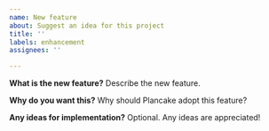 ```yaml
---
name: New feature
about: Suggest an idea for this project
title: ''
labels: enhancement
assignees: ''

---
```


**What is the new feature?**
Describe the new feature.

**Why do you want this?**
Why should Plancake adopt this feature?

**Any ideas for implementation?**
Optional. Any ideas are appreciated!
